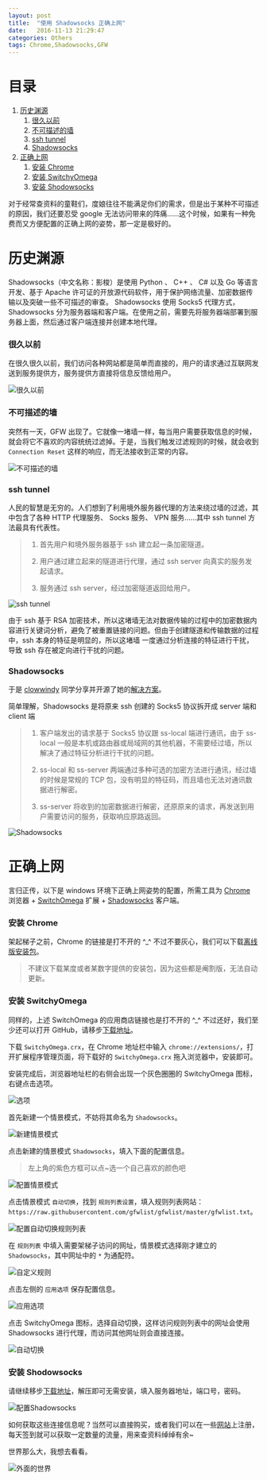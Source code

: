 ```yaml
---
layout: post
title:  "使用 Shadowsocks 正确上网"
date:   2016-11-13 21:29:47
categories: Others
tags: Chrome,Shadowsocks,GFW
---
```


# 目录
1. [历史渊源](#1)
    1. [很久以前](#1_1)
    2. [不可描述的墙](#1_2)
    3. [ssh tunnel](#1_3)
    4. [Shadowsocks](#1_4)
2. [正确上网](#2)
    1. [安装 Chrome](#2_1)
    2. [安装 SwitchyOmega](#2_2)
    3. [安装 Shodowsocks](#2_3)

对于经常查资料的童鞋们，度娘往往不能满足你们的需求，但是出于某种不可描述的原因，我们还要忍受 google 无法访问带来的阵痛……这个时候，如果有一种免费而又方便配置的正确上网的姿势，那一定是极好的。

<h1 id="1">历史渊源</h1>

Shadowsocks（中文名称：影梭）是使用 Python 、 C++ 、 C# 以及 Go 等语言开发、基于 Apache 许可证的开放源代码软件，用于保护网络流量、加密数据传输以及突破一些不可描述的审查。
Shadowsocks 使用 Socks5 代理方式，Shadowsocks 分为服务器端和客户端。在使用之前，需要先将服务器端部署到服务器上面，然后通过客户端连接并创建本地代理。

<h3 id="1_1">很久以前</h3>

在很久很久以前，我们访问各种网站都是简单而直接的，用户的请求通过互联网发送到服务提供方，服务提供方直接将信息反馈给用户。

![很久以前](https://s25.postimg.org/5q0i37n1r/history01.png)

<h3 id="1_2">不可描述的墙</h3>

突然有一天，GFW 出现了。它就像一堵墙一样，每当用户需要获取信息的时候，就会将它不喜欢的内容统统过滤掉。于是，当我们触发过滤规则的时候，就会收到 `Connection Reset` 这样的响应，而无法接收到正常的内容。

![不可描述的墙](https://s25.postimg.org/51rnk9obz/history02.png)

<h3 id="1_3">ssh tunnel</h3>

人民的智慧是无穷的。人们想到了利用境外服务器代理的方法来绕过墙的过滤，其中包含了各种 HTTP 代理服务、 Socks 服务、 VPN 服务……其中 ssh tunnel 方法最具有代表性。

> 1. 首先用户和境外服务器基于 ssh 建立起一条加密隧道。
> 
> 2. 用户通过建立起来的隧道进行代理，通过 ssh server 向真实的服务发起请求。
> 
> 3. 服务通过 ssh server，经过加密隧道返回给用户。

![ssh tunnel](https://s25.postimg.org/dy2fo7ey7/history03.png)

由于 ssh 基于 RSA 加密技术，所以这堵墙无法对数据传输的过程中的加密数据内容进行关键词分析，避免了被重置链接的问题。但由于创建隧道和传输数据的过程中，ssh 本身的特征是明显的，所以这堵墙 一度通过分析连接的特征进行干扰，导致 ssh 存在被定向进行干扰的问题。

<h3 id="1_4">Shadowsocks</h3>

于是 [clowwindy](https://github.com/clowwindy/shadowsocks) 同学分享并开源了她的[解决方案](https://github.com/shadowsocks/shadowsocks-windows)。

简单理解，Shadowsocks 是将原来 ssh 创建的 Socks5 协议拆开成 server 端和 client 端

> 1. 客户端发出的请求基于 Socks5 协议跟 ss-local 端进行通讯，由于 ss-local 一般是本机或路由器或局域网的其他机器，不需要经过墙，所以解决了通过特征分析进行干扰的问题。
> 
> 2. ss-local 和 ss-server 两端通过多种可选的加密方法进行通讯，经过墙的时候是常规的 TCP 包，没有明显的特征码，而且墙也无法对通讯数据进行解密。
> 
> 3. ss-server 将收到的加密数据进行解密，还原原来的请求，再发送到用户需要访问的服务，获取响应原路返回。

![Shadowsocks](https://s25.postimg.org/421cok967/history04.png)

<h1 id="2">正确上网</h1>

言归正传，以下是 windows 环境下正确上网姿势的配置，所需工具为 [Chrome](https://www.google.com/chrome/) 浏览器 + [SwitchOmega](https://chrome.google.com/webstore/detail/proxy-switchyomega/padekgcemlokbadohgkifijomclgjgif) 扩展 + [Shadowsocks](https://github.com/shadowsocks/shadowsocks-windows/releases) 客户端。

<h3 id="2_1">安装 Chrome</h3>

架起梯子之前，Chrome 的链接是打不开的 ^_^ 不过不要灰心，我们可以下载[离线版安装包](http://chromeba.com/help/download.html)。

> 不建议下载某度或者某数字提供的安装包，因为这些都是阉割版，无法自动更新。

<h3 id="2_2">安装 SwitchyOmega</h3>

同样的，上述 SwitchOmega 的应用商店链接也是打不开的 ^_^ 不过还好，我们至少还可以打开  GitHub，请移步[下载地址](https://github.com/FelisCatus/SwitchyOmega/releases)。

下载 `SwitchyOmega.crx`，在 Chrome 地址栏中输入 `chrome://extensions/`，打开扩展程序管理页面，将下载好的 `SwitchyOmega.crx` 拖入浏览器中，安装即可。

安装完成后，浏览器地址栏的右侧会出现一个灰色圈圈的 SwitchyOmega 图标，右键点击选项。

![选项](https://s25.postimg.org/4vdyh6f73/Switch_Omega01.png)

首先新建一个情景模式，不妨将其命名为 `Shadowsocks`。

![新建情景模式](https://s25.postimg.org/8g9u0ejqn/Switch_Omega02.png)

点击新建的情景模式 `Shadowsocks`，填入下面的配置信息。

> 左上角的紫色方框可以点~选一个自己喜欢的颜色吧

![配置情景模式](https://s25.postimg.org/4xxu40iun/Switch_Omega03.png)

点击情景模式 `自动切换`，找到 `规则列表设置`，填入规则列表网站：  `https://raw.githubusercontent.com/gfwlist/gfwlist/master/gfwlist.txt`。

![配置自动切换规则列表](https://s25.postimg.org/9xzvppdv3/Switch_Omega04.png)

在 `规则列表` 中填入需要架梯子访问的网址，情景模式选择刚才建立的 `Shadowsocks`，其中网址中的 `*` 为通配符。

![自定义规则](https://s25.postimg.org/3yc4m1t2n/Switch_Omega05.png)

点击左侧的 `应用选项` 保存配置信息。

![应用选项](https://s25.postimg.org/adb5ipzsf/Switch_Omega06.png)

点击 SwitchyOmega 图标，选择自动切换，这样访问规则列表中的网址会使用 Shadowsocks 进行代理，而访问其他网址则会直接连接。

![自动切换](https://s25.postimg.org/5soz3sg33/Switch_Omega07.png)

<h3 id="2_3">安装 Shodowsocks</h3>

请继续移步[下载地址](https://github.com/shadowsocks/shadowsocks-windows/releases)，解压即可无需安装，填入服务器地址，端口号，密码。

![配置Shadowsocks](https://s25.postimg.org/r4rvnqanj/Shodowsocks01.png)

如何获取这些连接信息呢？当然可以直接购买，或者我们可以在一些[网站](http://superssr.tk/)上注册，每天签到就可以获取一定数量的流量，用来查资料绰绰有余~

世界那么大，我想去看看。

![外面的世界](https://s25.postimg.org/5we76aw6n/Shodowsocks02.png)